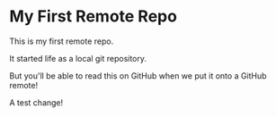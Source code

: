 # My First Remote Repo

This is my first remote repo.

It started life as a local git repository.

But you'll be able to read this on GitHub when we put it onto a GitHub remote!

A test change!

